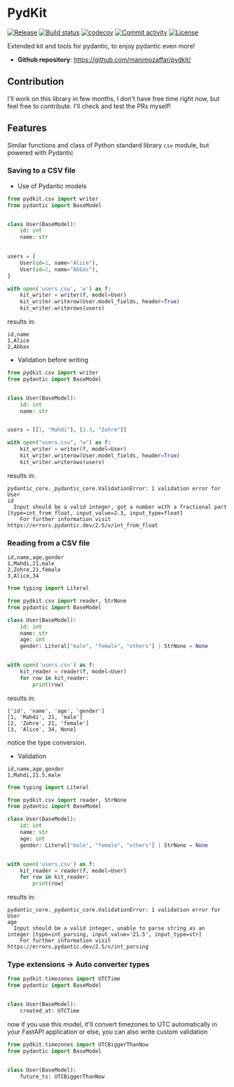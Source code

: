 # PydKit

[![Release](https://img.shields.io/github/v/release/manimozaffar/pydkit)](https://img.shields.io/github/v/release/manimozaffar/pydkit)
[![Build status](https://img.shields.io/github/actions/workflow/status/manimozaffar/pydkit/main.yml?branch=main)](https://github.com/manimozaffar/pydkit/actions/workflows/main.yml?query=branch%3Amain)
[![codecov](https://codecov.io/gh/manimozaffar/pydkit/branch/main/graph/badge.svg)](https://codecov.io/gh/manimozaffar/pydkit)
[![Commit activity](https://img.shields.io/github/commit-activity/m/manimozaffar/pydkit)](https://img.shields.io/github/commit-activity/m/manimozaffar/pydkit)
[![License](https://img.shields.io/github/license/manimozaffar/pydkit)](https://img.shields.io/github/license/manimozaffar/pydkit)

Extended kit and tools for pydantic, to enjoy pydantic even more!

- **Github repository**: <https://github.com/manimozaffar/pydkit/>


## Contribution

I'll work on this library in few months, I don't have free time right now, but feel free to contribute.
I'll check and test the PRs myself!

## Features

Similar functions and class of Python standard library `csv` module, but powered with Pydantic


### Saving to a CSV file

- Use of Pydantic models
```python
from pydkit.csv import writer
from pydantic import BaseModel


class User(BaseModel):
    id: int
    name: str

    
users = [
    User(id=1, name="Alice"),
    User(id=2, name="Abbas"),
]

with open('users.csv', 'w') as f:
    kit_writer = writer(f, model=User)
    kit_writer.writerow(User.model_fields, header=True)
    kit_writer.writerows(users)
```
results in:
```csv
id,name
1,Alice
2,Abbas
```

- Validation before writing
```python
from pydkit.csv import writer
from pydantic import BaseModel


class User(BaseModel):
    id: int
    name: str


users = [[1, "Mahdi"], [2.3, "Zohre"]]

with open("users.csv", "w") as f:
    kit_writer = writer(f, model=User)
    kit_writer.writerow(User.model_fields, header=True)
    kit_writer.writerows(users)
```
results in:
```
pydantic_core._pydantic_core.ValidationError: 1 validation error for User
id
  Input should be a valid integer, got a number with a fractional part [type=int_from_float, input_value=2.3, input_type=float]
    For further information visit https://errors.pydantic.dev/2.5/v/int_from_float
```


### Reading from a CSV file

```
id,name,age,gender
1,Mahdi,21,male
2,Zohre,21,female
3,Alice,34
```

```python
from typing import Literal

from pydkit.csv import reader, StrNone
from pydantic import BaseModel

class User(BaseModel):
    id: int
    name: str
    age: int
    gender: Literal["male", "female", "others"] | StrNone = None


with open('users.csv') as f:
    kit_reader = reader(f, model=User)
    for row in kit_reader:
        print(row)
```
results in:
```
['id', 'name', 'age', 'gender']
[1, 'Mahdi', 21, 'male']
[2, 'Zohre', 21, 'female']
[3, 'Alice', 34, None]
```
notice the type conversion.

- Validation
```
id,name,age,gender
1,Mahdi,21.5,male
```

```python
from typing import Literal

from pydkit.csv import reader, StrNone
from pydantic import BaseModel

class User(BaseModel):
    id: int
    name: str
    age: int
    gender: Literal["male", "female", "others"] | StrNone = None


with open('users.csv') as f:
    kit_reader = reader(f, model=User)
    for row in kit_reader:
        print(row)
```
results in:
```
pydantic_core._pydantic_core.ValidationError: 1 validation error for User
age
  Input should be a valid integer, unable to parse string as an integer [type=int_parsing, input_value='21.5', input_type=str]
    For further information visit https://errors.pydantic.dev/2.5/v/int_parsing
```

### Type extensions -> Auto converter types

```python
from pydkit.timezones import UTCTime
from pydantic import BaseModel


class User(BaseModel):
    created_at: UTCTime
```

now if you use this model, it'll convert timezones to UTC automatically in your FastAPI application
or else, you can also write custom validation

```python
from pydkit.timezones import UTCBiggerThanNow
from pydantic import BaseModel


class User(BaseModel):
    future_ts: UTCBiggerThanNow
```

